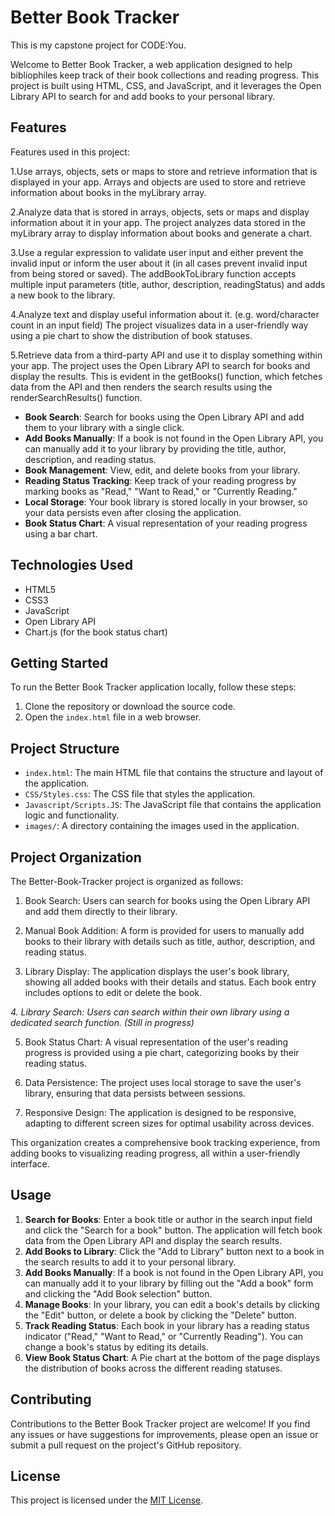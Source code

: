 # Better Book Tracker
This is my capstone project for CODE:You.

Welcome to Better Book Tracker, a web application designed to help bibliophiles keep track of their book collections and reading progress. This project is built using HTML, CSS, and JavaScript, and it leverages the Open Library API to search for and add books to your personal library.

## Features

Features used in this project:

1.Use arrays, objects, sets or maps to store and retrieve information that is displayed in your app.
Arrays and objects are used to store and retrieve information about books in the myLibrary array.

2.Analyze data that is stored in arrays, objects, sets or maps and display information about it in your app.
The project analyzes data stored in the myLibrary array to display information about books and generate a chart.

3.Use a regular expression to validate user input and either prevent the invalid input or inform the user about it (in all cases prevent invalid input from being stored or saved).
The addBookToLibrary function accepts multiple input parameters (title, author, description, readingStatus) and adds a new book to the library.

4.Analyze text and display useful information about it. (e.g. word/character count in an input field)
The project visualizes data in a user-friendly way using a pie chart to show the distribution of book statuses.

5.Retrieve data from a third-party API and use it to display something within your app.
The project uses the Open Library API to search for books and display the results. This is evident in the getBooks() function, which fetches data from the API and then renders the search results using the renderSearchResults() function.


- **Book Search**: Search for books using the Open Library API and add them to your library with a single click.
- **Add Books Manually**: If a book is not found in the Open Library API, you can manually add it to your library by providing the title, author, description, and reading status.
- **Book Management**: View, edit, and delete books from your library.
- **Reading Status Tracking**: Keep track of your reading progress by marking books as "Read," "Want to Read," or "Currently Reading."
- **Local Storage**: Your book library is stored locally in your browser, so your data persists even after closing the application.
- **Book Status Chart**: A visual representation of your reading progress using a bar chart.

## Technologies Used

- HTML5
- CSS3
- JavaScript
- Open Library API
- Chart.js (for the book status chart)

## Getting Started

To run the Better Book Tracker application locally, follow these steps:

1. Clone the repository or download the source code.
2. Open the `index.html` file in a web browser.

## Project Structure

- `index.html`: The main HTML file that contains the structure and layout of the application.
- `CSS/Styles.css`: The CSS file that styles the application.
- `Javascript/Scripts.JS`: The JavaScript file that contains the application logic and functionality.
- `images/`: A directory containing the images used in the application.

## Project Organization

The Better-Book-Tracker project is organized as follows:

1. Book Search: Users can search for books using the Open Library API and add them directly to their library.

2. Manual Book Addition: A form is provided for users to manually add books to their library with details such as title, author, description, and reading status.

3. Library Display: The application displays the user's book library, showing all added books with their details and status. Each book entry includes options to edit or delete the book.

*4. Library Search: Users can search within their own library using a dedicated search function.
(Still in progress)*

5. Book Status Chart: A visual representation of the user's reading progress is provided using a pie chart, categorizing books by their reading status.

6. Data Persistence: The project uses local storage to save the user's library, ensuring that data persists between sessions.

7. Responsive Design: The application is designed to be responsive, adapting to different screen sizes for optimal usability across devices.

This organization creates a comprehensive book tracking experience, from adding books to visualizing reading progress, all within a user-friendly interface.


## Usage

1. **Search for Books**: Enter a book title or author in the search input field and click the "Search for a book" button. The application will fetch book data from the Open Library API and display the search results.
2. **Add Books to Library**: Click the "Add to Library" button next to a book in the search results to add it to your personal library.
3. **Add Books Manually**: If a book is not found in the Open Library API, you can manually add it to your library by filling out the "Add a book" form and clicking the "Add Book selection" button.
4. **Manage Books**: In your library, you can edit a book's details by clicking the "Edit" button, or delete a book by clicking the "Delete" button.
5. **Track Reading Status**: Each book in your library has a reading status indicator ("Read," "Want to Read," or "Currently Reading"). You can change a book's status by editing its details.
6. **View Book Status Chart**: A Pie chart at the bottom of the page displays the distribution of books across the different reading statuses.

## Contributing

Contributions to the Better Book Tracker project are welcome! If you find any issues or have suggestions for improvements, please open an issue or submit a pull request on the project's GitHub repository.

## License

This project is licensed under the [MIT License](LICENSE).
